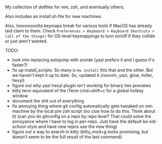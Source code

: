 My collection of dotfiles for vim, zsh, and eventually others.

Also includes an install.sh file for new machines.

Also, looooooootta keymaps break for various tools if MacOS has already laid claim to them. Check `Preferences > Keyboard > Keyboard Shortcuts > (all of the things)` for OS-level keymappings to turn on/off if they collide or just aren't wanted.

TODO:
- look into replacing autojump with zoxide (yazi prefers it and I guess it's faster?)
- fix up install_scripts. So many `brew install` this that and the other. But we haven't kept it up to date. So, updated it (neovim, yazi, glow, miller, hexyl)
- figure out why yazi hexyl plugin isn't working for binary hex previews
- kitty term equivalent of the iTerm cmd+shift+c for a global hotkey window
- document the shit out of everything
- fix annoying thing where git config automatically gets tweaked on mm machine by the local pre zsh script (no clue how to do this. Think about it) (can you do gitconfig on a repo by repo level? That could solve the annoyance where I have to log in per-repo. Just have the default be old-school-style and have new repos use the new thing)
- figure out a way to search in kitty (kitty_mod+g looks promising, but doesn't seem to be the full result of the last command)

